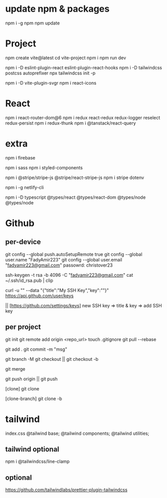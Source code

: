 # update npm & packages
npm i -g npm
npm update

# Project
npm create vite@latest
cd vite-project
npm i
npm run dev

npm i -D eslint-plugin-react eslint-plugin-react-hooks
npm i -D tailwindcss postcss autoprefixer
npx tailwindcss init -p

npm i -D vite-plugin-svgr
npm i react-icons

# React
npm i react-router-dom@6
npm i redux react-redux redux-logger reselect redux-persist
npm i redux-thunk
npm i @tanstack/react-query

# extra
npm i firebase

npm i sass
npm i styled-components

npm i @stripe/stripe-js @stripe/react-stripe-js
npm i stripe dotenv

npm i -g netlify-cli

npm i -D typescript @types/react @types/react-dom @types/node @types/node


# Github
## per-device
git config --global push.autoSetupRemote true
git config --global user.name "FadyAmir223"
git config --global user.email "fadyamir223@gmail.com"
passowrd: christover23

ssh-keygen -t rsa -b 4096 -C "fadyamir223@gmail.com"
cat ~/.ssh/id_rsa.pub | clip

curl -u "<github-username>" --data "{\"title\":\"My SSH Key\",\"key\":\"<ssh-key>\"}" https://api.github.com/user/keys

|| [https://github.com/settings/keys]
new SSH key => title & key => add SSH key


## per project
git init
git remote add origin <repo_url>
touch .gitignore
git pull <remote> <branch> --rebase

git add .
git commit -m "msg"

git branch -M <branch>
git checkout <branch>
|| git checkout -b <branch>

git merge <branch>

git push origin <branch>
|| git push


[clone]
git clone <repo-ssh-url>

[clone-branch]
git clone -b <branch> <repo-ssh-url>


# tailwind

index.css
  @tailwind base;
  @tailwind components;
  @tailwind utilities;

## tailwind optional
npm i @tailwindcss/line-clamp

## optional
https://github.com/tailwindlabs/prettier-plugin-tailwindcss


